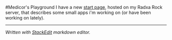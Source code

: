 #Medicor's Playground
I have a new [start page](http://medicor.se), hosted on my Radxa Rock server, that describes some small apps i'm working on (or have been working on lately). 

----------
*Written with [StackEdit](https://stackedit.io/) markdown editor.*
<br>